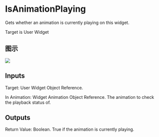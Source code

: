 # IsAnimationPlaying

Gets whether an animation is currently playing on this widget.

Target is User Widget

## 图示

![]($-20221218-21212477.png)

## Inputs

Target: User Widget Object Reference.

In Animation: Widget Animation Object Reference. The animation to check the playback status of.  

## Outputs

Return Value: Boolean. True if the animation is currently playing.

